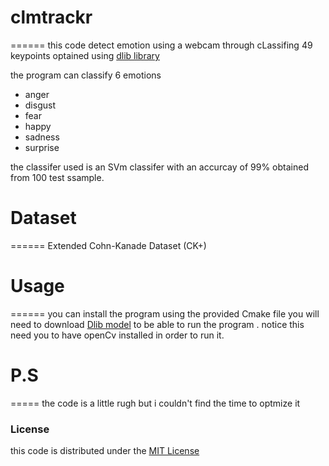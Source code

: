 # clmtrackr
======
this code detect emotion using a webcam through cLassifing 49 keypoints optained using [dlib library](http://dlib.net/)

the program can classify 6 emotions 
* anger
* disgust
* fear
* happy
* sadness
* surprise

the classifer used is an SVm classifer with an accurcay of 99% 
obtained from 100 test ssample.
# Dataset
======
Extended Cohn-Kanade Dataset (CK+)

# Usage 
======
you can install the program using the provided Cmake file
you will need to download [Dlib model](http://dlib.net/files/shape_predictor_68_face_landmarks.dat.bz2)
to be able to run the program . 
notice this need you to have openCv installed in order to run it.
# P.S
=====
the code is a little rugh but i couldn't find the time to optmize it  

### License ###

this code  is distributed under the [MIT License](http://www.opensource.org/licenses/MIT)
